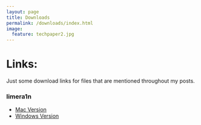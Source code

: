 ```yaml
---
layout: page
title: Downloads
permalink: /downloads/index.html
image:
  feature: techpaper2.jpg
---
```


Links:
======
Just some download links for files that are mentioned throughout my posts.

### limera1n
* [Mac Version](http://limera1n.com/limera1n.zip)
* [Windows Version](http://limera1n.com/limera1n.exe)